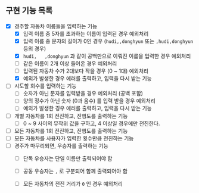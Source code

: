 ## 구현 기능 목록

- [x] 경주할 자동차 이름들을 입력하는 기능
  - [x] 입력 이름 중 5자를 초과하는 이름이 입력된 경우 예외처리
  - [x] 입력 이름 중 문자의 길이가 0인 경우 (`hudi,,donghyun` 또는 `,hudi,donghyun`  등의 경우)
  - [x] `hudi,   ,donghyun` 과 같이 공백만으로 이뤄진 이름을 입력한 경우 예외처리
  - [ ] 같은 이름이 2개 이상 들어온 경우 예외처리
  - [ ] 입력된 자동차 수가 2대보다 작을 경우 (0 ~ 1대) 예외처리
  - [x] 예외가 발생한 경우 에러를 출력하고, 입력을 다시 받는 기능
- [ ] 시도할 회수를 입력하는 기능
  - [ ] 숫자가 아닌 문자를 입력받을 경우 예외처리 (공백 포함)
  - [ ] 양의 정수가 아닌 숫자 (0과 음수) 를 입력 받을 경우 예외처리
  - [ ] 예외가 발생한 경우 에러를 출력하고, 입력을 다시 받는 기능
- [ ] 개별 자동차를 1회 전진하고, 진행도를 출력하는 기능
  - [ ] 0 ~ 9 사이의 무작위 값을 구하고, 4 이상일 경우에만 전진한다.
- [ ] 모든 자동차를 1회 전진하고, 진행도를 출력하는 기능
- [ ] 모든 자동차를 사용자가 입력한 횟수만큼 전진하는 기능
- [ ] 경주가 마무리되면, 우승자를 출력하는 기능
  - [ ] 단독 우승자는 단일 이름만 출력되어야 함
  - [ ] 공동 우승자는 `,` 로 구분되어 함께 출력되어야 함
  - [ ] 모든 자동차의 전진 거리가 `0` 인 경우 예외처리


